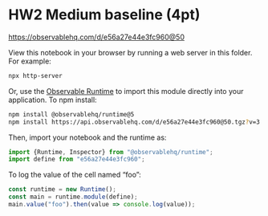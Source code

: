 # HW2 Medium baseline (4pt)

https://observablehq.com/d/e56a27e44e3fc960@50

View this notebook in your browser by running a web server in this folder. For
example:

~~~sh
npx http-server
~~~

Or, use the [Observable Runtime](https://github.com/observablehq/runtime) to
import this module directly into your application. To npm install:

~~~sh
npm install @observablehq/runtime@5
npm install https://api.observablehq.com/d/e56a27e44e3fc960@50.tgz?v=3
~~~

Then, import your notebook and the runtime as:

~~~js
import {Runtime, Inspector} from "@observablehq/runtime";
import define from "e56a27e44e3fc960";
~~~

To log the value of the cell named “foo”:

~~~js
const runtime = new Runtime();
const main = runtime.module(define);
main.value("foo").then(value => console.log(value));
~~~
